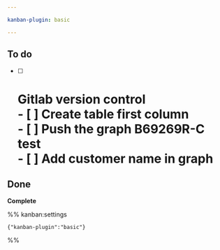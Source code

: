 ```yaml
---

kanban-plugin: basic

---
```


## To do

- [ ] # Gitlab version control<br>- [ ] Create table first column<br>- [ ] Push the graph B69269R-C test<br>- [ ] Add customer name in graph


## Done

**Complete**




%% kanban:settings
```
{"kanban-plugin":"basic"}
```
%%